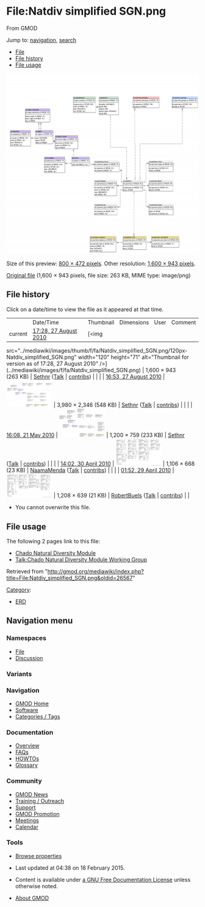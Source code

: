 <div id="mw-page-base" class="noprint">

</div>

<div id="mw-head-base" class="noprint">

</div>

<div id="content" class="mw-body" role="main">

<span id="top"></span>

<div id="mw-js-message" style="display:none;">

</div>



# <span dir="auto">File:Natdiv simplified SGN.png</span>

<div id="bodyContent">

<div id="siteSub">

From GMOD

</div>

<div id="contentSub">

</div>

<div id="jump-to-nav" class="mw-jump">

Jump to: [navigation](#mw-navigation), [search](#p-search)

</div>

<div id="mw-content-text">

- [File](#file)
- [File history](#filehistory)
- [File usage](#filelinks)

<div id="file" class="fullImageLink">

[<img
src="../mediawiki/images/thumb/f/fa/Natdiv_simplified_SGN.png/800px-Natdiv_simplified_SGN.png"
srcset="../mediawiki/images/thumb/f/fa/Natdiv_simplified_SGN.png/1200px-Natdiv_simplified_SGN.png 1.5x, ../mediawiki/images/f/fa/Natdiv_simplified_SGN.png 2x"
width="800" height="472" alt="File:Natdiv simplified SGN.png" />](../mediawiki/images/f/fa/Natdiv_simplified_SGN.png)

<div class="mw-filepage-resolutioninfo">

Size of this preview: <a
href="../mediawiki/images/thumb/f/fa/Natdiv_simplified_SGN.png/800px-Natdiv_simplified_SGN.png"
class="mw-thumbnail-link">800 × 472 pixels</a>.
<span class="mw-filepage-other-resolutions">Other resolution:
<a href="../mediawiki/images/f/fa/Natdiv_simplified_SGN.png"
class="mw-thumbnail-link">1,600 × 943 pixels</a>.</span>

</div>

</div>

<div class="fullMedia">

<a href="../mediawiki/images/f/fa/Natdiv_simplified_SGN.png"
class="internal" title="Natdiv simplified SGN.png">Original file</a>
‎<span class="fileInfo">(1,600 × 943 pixels, file size: 263 KB, MIME
type: image/png)</span>

</div>

<div id="mw-imagepage-content" class="mw-content-ltr" lang="en"
dir="ltr">

</div>

## File history

<div id="mw-imagepage-section-filehistory">

Click on a date/time to view the file as it appeared at that time.

|  |  |  |  |  |  |
|----|----|----|----|----|----|
|  | Date/Time | Thumbnail | Dimensions | User | Comment |
| current | [17:28, 27 August 2010](../mediawiki/images/f/fa/Natdiv_simplified_SGN.png) | [<img
src="../mediawiki/images/thumb/f/fa/Natdiv_simplified_SGN.png/120px-Natdiv_simplified_SGN.png"
width="120" height="71"
alt="Thumbnail for version as of 17:28, 27 August 2010" />](../mediawiki/images/f/fa/Natdiv_simplified_SGN.png) | 1,600 × 943 <span style="white-space: nowrap;">(263 KB)</span> | <a
href="http://gmod.org/mediawiki/index.php?title=User:Sethnr&amp;action=edit&amp;redlink=1"
class="new mw-userlink"
title="User:Sethnr (page does not exist)">Sethnr</a> <span style="white-space: nowrap;"> <span class="mw-usertoollinks">(<a
href="http://gmod.org/mediawiki/index.php?title=User_talk:Sethnr&amp;action=edit&amp;redlink=1"
class="new" title="User talk:Sethnr (page does not exist)">Talk</a> \| [contribs](Special:Contributions/Sethnr "Special:Contributions/Sethnr"))</span></span> |  |
|  | [16:53, 27 August 2010](../mediawiki/images/archive/f/fa/20100827172830!Natdiv_simplified_SGN.png) | [<img
src="../mediawiki/images/thumb/archive/f/fa/20100827172830!Natdiv_simplified_SGN.png/120px-Natdiv_simplified_SGN.png"
width="120" height="71"
alt="Thumbnail for version as of 16:53, 27 August 2010" />](../mediawiki/images/archive/f/fa/20100827172830!Natdiv_simplified_SGN.png) | 3,980 × 2,346 <span style="white-space: nowrap;">(548 KB)</span> | <a
href="http://gmod.org/mediawiki/index.php?title=User:Sethnr&amp;action=edit&amp;redlink=1"
class="new mw-userlink"
title="User:Sethnr (page does not exist)">Sethnr</a> <span style="white-space: nowrap;"> <span class="mw-usertoollinks">(<a
href="http://gmod.org/mediawiki/index.php?title=User_talk:Sethnr&amp;action=edit&amp;redlink=1"
class="new" title="User talk:Sethnr (page does not exist)">Talk</a> \| [contribs](Special:Contributions/Sethnr "Special:Contributions/Sethnr"))</span></span> |  |
|  | [16:08, 21 May 2010](../mediawiki/images/archive/f/fa/20100827165349!Natdiv_simplified_SGN.png) | [<img
src="../mediawiki/images/thumb/archive/f/fa/20100827165349!Natdiv_simplified_SGN.png/120px-Natdiv_simplified_SGN.png"
width="120" height="76"
alt="Thumbnail for version as of 16:08, 21 May 2010" />](../mediawiki/images/archive/f/fa/20100827165349!Natdiv_simplified_SGN.png) | 1,200 × 759 <span style="white-space: nowrap;">(233 KB)</span> | <a
href="http://gmod.org/mediawiki/index.php?title=User:Sethnr&amp;action=edit&amp;redlink=1"
class="new mw-userlink"
title="User:Sethnr (page does not exist)">Sethnr</a> <span style="white-space: nowrap;"> <span class="mw-usertoollinks">(<a
href="http://gmod.org/mediawiki/index.php?title=User_talk:Sethnr&amp;action=edit&amp;redlink=1"
class="new" title="User talk:Sethnr (page does not exist)">Talk</a> \| [contribs](Special:Contributions/Sethnr "Special:Contributions/Sethnr"))</span></span> |  |
|  | [14:02, 30 April 2010](../mediawiki/images/archive/f/fa/20100521160840!Natdiv_simplified_SGN.png) | [<img
src="../mediawiki/images/thumb/archive/f/fa/20100521160840!Natdiv_simplified_SGN.png/120px-Natdiv_simplified_SGN.png"
width="120" height="72"
alt="Thumbnail for version as of 14:02, 30 April 2010" />](../mediawiki/images/archive/f/fa/20100521160840!Natdiv_simplified_SGN.png) | 1,106 × 668 <span style="white-space: nowrap;">(23 KB)</span> | <a href="User:NaamaMenda" class="mw-userlink"
title="User:NaamaMenda">NaamaMenda</a> <span style="white-space: nowrap;"> <span class="mw-usertoollinks">(<a
href="http://gmod.org/mediawiki/index.php?title=User_talk:NaamaMenda&amp;action=edit&amp;redlink=1"
class="new" title="User talk:NaamaMenda (page does not exist)">Talk</a> \| [contribs](Special:Contributions/NaamaMenda "Special:Contributions/NaamaMenda"))</span></span> |  |
|  | [01:52, 29 April 2010](../mediawiki/images/archive/f/fa/20100430140229!Natdiv_simplified_SGN.png) | [<img
src="../mediawiki/images/thumb/archive/f/fa/20100430140229!Natdiv_simplified_SGN.png/120px-Natdiv_simplified_SGN.png"
width="120" height="63"
alt="Thumbnail for version as of 01:52, 29 April 2010" />](../mediawiki/images/archive/f/fa/20100430140229!Natdiv_simplified_SGN.png) | 1,208 × 639 <span style="white-space: nowrap;">(21 KB)</span> | <a href="User:RobertBuels" class="mw-userlink"
title="User:RobertBuels">RobertBuels</a> <span style="white-space: nowrap;"> <span class="mw-usertoollinks">([Talk](User_talk:RobertBuels "User talk:RobertBuels") \| [contribs](Special:Contributions/RobertBuels "Special:Contributions/RobertBuels"))</span></span> |  |

</div>

- <span id="mw-imagepage-upload-disallowed">You cannot overwrite this
  file.</span>

## File usage

<div id="mw-imagepage-section-linkstoimage">

The following 2 pages link to this file:

- [Chado Natural Diversity
  Module](Chado_Natural_Diversity_Module.1 "Chado Natural Diversity Module")
- [Talk:Chado Natural Diversity Module Working
  Group](Talk:Chado_Natural_Diversity_Module_Working_Group "Talk:Chado Natural Diversity Module Working Group")

</div>

</div>

<div class="printfooter">

Retrieved from
"<http://gmod.org/mediawiki/index.php?title=File:Natdiv_simplified_SGN.png&oldid=26567>"

</div>

<div id="catlinks" class="catlinks">

<div id="mw-normal-catlinks" class="mw-normal-catlinks">

[Category](Special:Categories "Special:Categories"):

- [ERD](Category:ERD "Category:ERD")

</div>

</div>

<div class="visualClear">

</div>

</div>

</div>

<div id="mw-navigation">

## Navigation menu

<div id="mw-head">



<div id="left-navigation">

<div id="p-namespaces" class="vectorTabs" role="navigation"
aria-labelledby="p-namespaces-label">

### Namespaces

- <span id="ca-nstab-image"><a href="File:Natdiv_simplified_SGN.png" accesskey="c"
  title="View the file page [c]">File</a></span>
- <span id="ca-talk"><a
  href="http://gmod.org/mediawiki/index.php?title=File_talk:Natdiv_simplified_SGN.png&amp;action=edit&amp;redlink=1"
  accesskey="t"
  title="Discussion about the content page [t]">Discussion</a></span>

</div>

<div id="p-variants" class="vectorMenu emptyPortlet" role="navigation"
aria-labelledby="p-variants-label">

### 

### Variants[](#)

<div class="menu">

</div>

</div>

</div>





</div>

</div>

</div>

<div id="mw-panel">

<div id="p-logo" role="banner">

<a href="Main_Page"
style="background-image: url(../images/GMOD-cogs.png);"
title="Visit the main page"></a>

</div>

<div id="p-Navigation" class="portal" role="navigation"
aria-labelledby="p-Navigation-label">

### Navigation

<div class="body">

- <span id="n-GMOD-Home">[GMOD Home](Main_Page)</span>
- <span id="n-Software">[Software](GMOD_Components)</span>
- <span id="n-Categories-.2F-Tags">[Categories /
  Tags](Categories)</span>

</div>

</div>

<div id="p-Documentation" class="portal" role="navigation"
aria-labelledby="p-Documentation-label">

### Documentation

<div class="body">

- <span id="n-Overview">[Overview](Overview)</span>
- <span id="n-FAQs">[FAQs](Category:FAQ)</span>
- <span id="n-HOWTOs">[HOWTOs](Category:HOWTO)</span>
- <span id="n-Glossary">[Glossary](Glossary)</span>

</div>

</div>

<div id="p-Community" class="portal" role="navigation"
aria-labelledby="p-Community-label">

### Community

<div class="body">

- <span id="n-GMOD-News">[GMOD News](GMOD_News)</span>
- <span id="n-Training-.2F-Outreach">[Training /
  Outreach](Training_and_Outreach)</span>
- <span id="n-Support">[Support](Support)</span>
- <span id="n-GMOD-Promotion">[GMOD Promotion](GMOD_Promotion)</span>
- <span id="n-Meetings">[Meetings](Meetings)</span>
- <span id="n-Calendar">[Calendar](Calendar)</span>

</div>

</div>

<div id="p-tb" class="portal" role="navigation"
aria-labelledby="p-tb-label">

### Tools

<div class="body">


- <span id="t-smwbrowselink"><a href="Special:Browse/File:Natdiv_simplified_SGN.png"
  rel="smw-browse">Browse properties</a></span>

</div>

</div>

</div>

</div>

<div id="footer" role="contentinfo">

- <span id="footer-info-lastmod">Last updated at 04:38 on 18 February
  2015.</span>
<!-- - <span id="footer-info-viewcount">12,409 page views.</span> -->
- <span id="footer-info-copyright">Content is available under
  <a href="http://www.gnu.org/licenses/fdl-1.3.html" class="external"
  rel="nofollow">a GNU Free Documentation License</a> unless otherwise
  noted.</span>

<!-- -->

- <span id="footer-places-about">[About
  GMOD](GMOD:About "GMOD:About")</span>

<!-- -->






</div>
